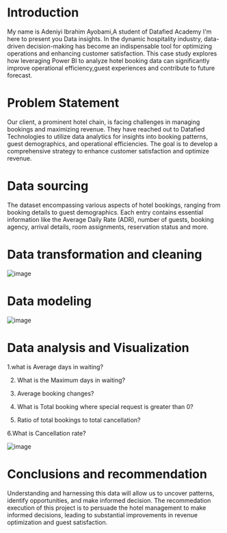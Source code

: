 # Introduction
My name is Adeniyi Ibrahim Ayobami,A student of Datafied Academy I'm here to present you Data insights. In the dynamic hospitality industry, data-driven decision-making has become an indispensable tool for optimizing operations and enhancing customer satisfaction. This case study explores how leveraging Power BI to analyze hotel booking data can significantly improve operational efficiency,guest experiences and contribute to future forecast.
# Problem Statement 
Our client, a prominent hotel chain, is facing challenges in managing bookings and maximizing revenue. They have reached out to Datafied Technologies to utilize data analytics for insights into booking patterns, guest demographics, and operational efficiencies. The goal is to develop a comprehensive strategy to enhance customer satisfaction and optimize revenue.


# Data sourcing
The dataset encompassing various aspects of hotel bookings, ranging from booking details to guest demographics. Each entry contains essential information like the Average Daily Rate (ADR), number of guests, booking agency, arrival details, room assignments, reservation status and more.




# Data transformation and cleaning
![image](https://github.com/user-attachments/assets/6bf8bdfc-a806-441c-8285-20266e52ba49)



# Data modeling
![image](https://github.com/user-attachments/assets/bbb18ce5-0bea-4b89-8ac8-7872fdc698b0)
# Data analysis and Visualization
1.what is Average days in waiting?

2. What is the Maximum days in waiting?

3. Average booking changes?

4. What is Total booking where special request is greater than 0?

5. Ratio of total bookings to total cancellation?

6.What is Cancellation rate?

![image](https://github.com/user-attachments/assets/e7c74837-04e5-4901-ac34-d97f6dc2cb88)

# Conclusions and recommendation
Understanding and harnessing this data will allow us to uncover patterns, identify opportunities, and make informed decision. The recommedation execution of this project is to persuade the hotel management to make informed decisions, leading to substantial improvements in revenue optimization and guest satisfaction. 

